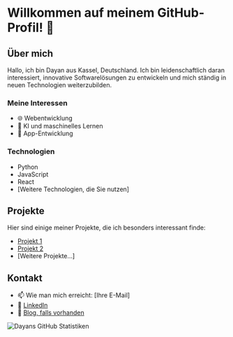 # Willkommen auf meinem GitHub-Profil! 👋

## Über mich
Hallo, ich bin Dayan aus Kassel, Deutschland. Ich bin leidenschaftlich daran interessiert, innovative Softwarelösungen zu entwickeln und mich ständig in neuen Technologien weiterzubilden.

### Meine Interessen
- 🌐 Webentwicklung
- 🤖 KI und maschinelles Lernen
- 📱 App-Entwicklung

### Technologien
- Python
- JavaScript
- React
- [Weitere Technologien, die Sie nutzen]

## Projekte
Hier sind einige meiner Projekte, die ich besonders interessant finde:
- [Projekt 1](Link-zum-Projekt)
- [Projekt 2](Link-zum-Projekt)
- [Weitere Projekte...]

## Kontakt
- 📫 Wie man mich erreicht: [Ihre E-Mail]
- 💼 [LinkedIn](Ihr-LinkedIn-Profil-Link)
- 📝 [Blog, falls vorhanden](Ihr-Blog-Link)

![Dayans GitHub Statistiken](https://github-readme-stats.vercel.app/api?username=IhrGitHubBenutzername&show_icons=true)


